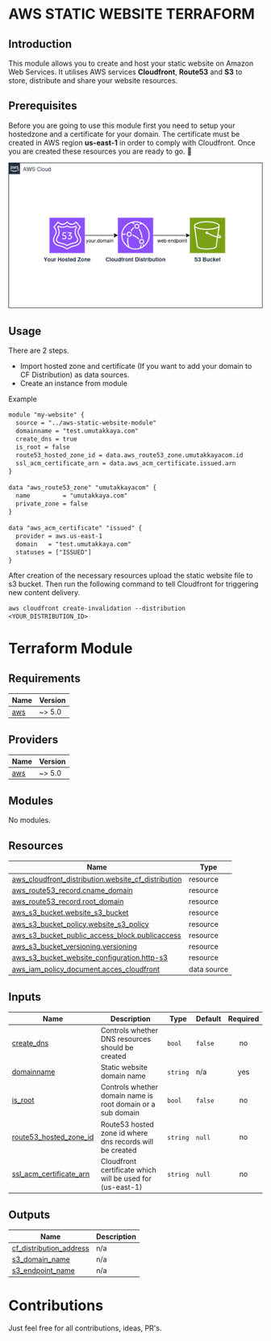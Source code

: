 # AWS STATIC WEBSITE TERRAFORM

## Introduction
This module allows you to create and host your static website on Amazon Web Services. It utilises AWS services **Cloudfront**, **Route53** and **S3** to store, distribute and share your website resources.

## Prerequisites

Before you are going to use this module first you need to setup your hostedzone and a certificate for your domain. The certificate must be created in AWS region **us-east-1** in order to comply with Cloudfront. Once you are created these resources you are ready to go. :rocket:

![Architecture](./module.png?raw=true)

## Usage

There are 2 steps.
- Import hosted zone and certificate (If you want to add your domain to CF Distribution) as data sources.
- Create an instance from module

Example
```hcl
module "my-website" {
  source = "../aws-static-website-module"
  domainname = "test.umutakkaya.com"
  create_dns = true
  is_root = false
  route53_hosted_zone_id = data.aws_route53_zone.umutakkayacom.id
  ssl_acm_certificate_arn = data.aws_acm_certificate.issued.arn
}

data "aws_route53_zone" "umutakkayacom" {
  name         = "umutakkaya.com"
  private_zone = false
}

data "aws_acm_certificate" "issued" {
  provider = aws.us-east-1
  domain   = "test.umutakkaya.com"
  statuses = ["ISSUED"]
}
```

After creation of the necessary resources upload the static website file to s3 bucket. Then run the following command to tell Cloudfront for triggering new content delivery.

```shell
aws cloudfront create-invalidation --distribution <YOUR_DISTRIBUTION_ID>
```
# Terraform Module

## Requirements

| Name | Version |
|------|---------|
| <a name="requirement_aws"></a> [aws](#requirement\_aws) | ~> 5.0 |

## Providers

| Name | Version |
|------|---------|
| <a name="provider_aws"></a> [aws](#provider\_aws) | ~> 5.0 |

## Modules

No modules.

## Resources

| Name | Type |
|------|------|
| [aws_cloudfront_distribution.website_cf_distribution](https://registry.terraform.io/providers/hashicorp/aws/latest/docs/resources/cloudfront_distribution) | resource |
| [aws_route53_record.cname_domain](https://registry.terraform.io/providers/hashicorp/aws/latest/docs/resources/route53_record) | resource |
| [aws_route53_record.root_domain](https://registry.terraform.io/providers/hashicorp/aws/latest/docs/resources/route53_record) | resource |
| [aws_s3_bucket.website_s3_bucket](https://registry.terraform.io/providers/hashicorp/aws/latest/docs/resources/s3_bucket) | resource |
| [aws_s3_bucket_policy.website_s3_policy](https://registry.terraform.io/providers/hashicorp/aws/latest/docs/resources/s3_bucket_policy) | resource |
| [aws_s3_bucket_public_access_block.publicaccess](https://registry.terraform.io/providers/hashicorp/aws/latest/docs/resources/s3_bucket_public_access_block) | resource |
| [aws_s3_bucket_versioning.versioning](https://registry.terraform.io/providers/hashicorp/aws/latest/docs/resources/s3_bucket_versioning) | resource |
| [aws_s3_bucket_website_configuration.http-s3](https://registry.terraform.io/providers/hashicorp/aws/latest/docs/resources/s3_bucket_website_configuration) | resource |
| [aws_iam_policy_document.acces_cloudfront](https://registry.terraform.io/providers/hashicorp/aws/latest/docs/data-sources/iam_policy_document) | data source |

## Inputs

| Name | Description | Type | Default | Required |
|------|-------------|------|---------|:--------:|
| <a name="input_create_dns"></a> [create\_dns](#input\_create\_dns) | Controls whether DNS resources should be created | `bool` | `false` | no |
| <a name="input_domainname"></a> [domainname](#input\_domainname) | Static website domain name | `string` | n/a | yes |
| <a name="input_is_root"></a> [is\_root](#input\_is\_root) | Controls whether domain name is root domain or a sub domain | `bool` | `false` | no |
| <a name="input_route53_hosted_zone_id"></a> [route53\_hosted\_zone\_id](#input\_route53\_hosted\_zone\_id) | Route53 hosted zone id where dns records will be created | `string` | `null` | no |
| <a name="input_ssl_acm_certificate_arn"></a> [ssl\_acm\_certificate\_arn](#input\_ssl\_acm\_certificate\_arn) | Cloudfront certificate which will be used for (us-east-1) | `string` | `null` | no |

## Outputs

| Name | Description |
|------|-------------|
| <a name="output_cf_distribution_address"></a> [cf\_distribution\_address](#output\_cf\_distribution\_address) | n/a |
| <a name="output_s3_domain_name"></a> [s3\_domain\_name](#output\_s3\_domain\_name) | n/a |
| <a name="output_s3_endpoint_name"></a> [s3\_endpoint\_name](#output\_s3\_endpoint\_name) | n/a |

# Contributions

Just feel free for all contributions, ideas, PR's. 